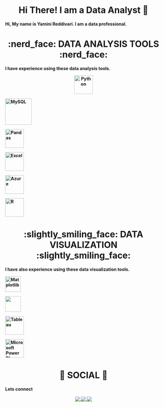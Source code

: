 
<div align="center"><h1 align="center"> Hi There! I am a Data Analyst 👋 </h1></div> 

<b>Hi, My name is Yamini Reddivari. I am a data professional.<b> 

 

<p></p> 

<div align="center"> <h1 align="center"> :nerd_face:	 DATA ANALYSIS TOOLS :nerd_face: </h1> </div> 

 

<b>I have experience using these data analysis tools.<b> 

<p align="center"> 
<p align="center">
<a href="https://www.w3schools.com/" onclick="window.open("https://www.w3schools.com/", "_self");"> <img src="https://www.python.org/static/community_logos/python-logo.png" alt="Python" height="60"/> </a>


<a href="#" target="_blank"> <img src="https://www.mysql.com/common/logos/logo-mysql-170x115.png" alt="MySQL" height="85"/> </a> 

<a href="#" target="_blank"> <img src="https://upload.wikimedia.org/wikipedia/commons/thumb/e/ed/Pandas_logo.svg/2560px-Pandas_logo.svg.png" alt="Pandas" height="60"/> </a> 

<a href="#" target="_blank"> <img src="https://upload.wikimedia.org/wikipedia/commons/thumb/3/34/Microsoft_Office_Excel_%282019%E2%80%93present%29.svg/512px-Microsoft_Office_Excel_%282019%E2%80%93present%29.svg.png" alt="Excel" height="60"/> </a> 

<a href="#" target="_blank"> <img src="https://upload.wikimedia.org/wikipedia/commons/thumb/a/a8/Microsoft_Azure_Logo.svg/187px-Microsoft_Azure_Logo.svg.png" alt="Azure" height="60"/> </a> 

<a href="#" target="_blank"> <img src="https://www.r-project.org/logo/Rlogo.png" alt="R" height="60"/> </a> 

 

</p> 

 

<div align="center"> <h1 align="center"> :slightly_smiling_face: DATA VISUALIZATION :slightly_smiling_face:	</h1> </div> 

 

<b>I have also experience using these data visualization tools.<b> 

 

<p align="center"> 

<a href="#" target="_blank"> <img src="https://matplotlib.org/stable/_images/sphx_glr_logos2_003.png" alt="Matplotlib" height="50"/> </a> 

<a href="#" target="_blank"> <img src="https://seaborn.pydata.org/_static/logo-wide-lightbg.svg" height="50"/> </a> 

<a href="#" target="_blank"> <img src="https://upload.wikimedia.org/wikipedia/en/thumb/0/06/Tableau_logo.svg/1920px-Tableau_logo.svg.png" alt="Tableau" height="60"/> </a> 

<a href="#" target="_blank"> <img src="https://insightsoftware.com/wp-content/uploads/2018/03/blog-microsoft-power-bi-solid-color.jpg" alt="Microsoft Power BI" height="60"/> </a> 

</p> 

 

<div align="center"> <h1 align="center"> 👨 SOCIAL 👩 </h1> </div> 

<b>Lets connect</b> 

<p align="center"> 

 

<a href="https://www.linkedin.com/in/user-name/"> 

  <img align="center" src="https://img.shields.io/badge/linkedin-%230077B5.svg?&style=for-the-badge&logo=linkedin&logoColor=white" /> 

</a> 

 

<a href="public.tableau.com/username"> 

  <img align="center" src="https://img.shields.io/badge/-Tableau-1e376b?style=for-the-badge&logo=tableau&logoColor=white"  /> 

</a> 

 

<a href="mailto: ">   

  <img align="center" src="https://img.shields.io/badge/gmail-f1f2f6.svg?&style=for-the-badge&logo=gmail&logoColor=red"  /> 

</a> 

 

</p> 

 

